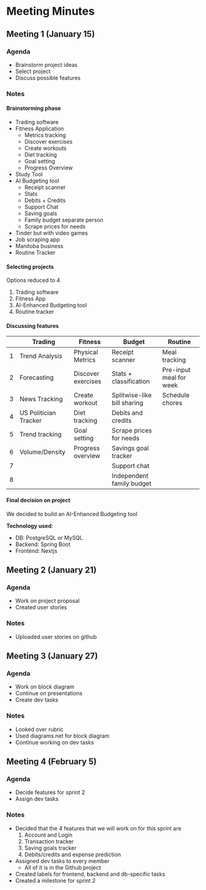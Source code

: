 # Meeting Minutes

## Meeting 1 (January 15)

### Agenda

- Brainstorm project ideas
- Select project
- Discuss possible features

### Notes

#### Brainstorming phase

- Trading software
- Fitness Application
    - Metrics tracking
    - Discover exercises
    - Create workouts
    - Diet tracking
    - Goal setting
    - Progress Overview
- Study Tool
- AI Budgeting tool
    - Receipt scanner
    - Stats
    - Debits + Credits
    - Support Chat
    - Saving goals
    - Family budget separate person
    - Scrape prices for needs
- Tinder but with video games
- Job scraping app
- Manitoba business
- Routine Tracker

#### Selecting projects

Options reduced to 4

1. Trading software
2. Fitness App
3. AI-Enhanced Budgeting tool
4. Routine tracker

#### Discussing features

|   | Trading               | Fitness           | Budget                        | Routine                   |
|---| -------               | -------           | ------                        | -------                   |
|1  | Trend Analysis        | Physical Metrics  | Receipt scanner               | Meal tracking             |
|2  | Forecasting           | Discover exercises| Stats + classification        | Pre-input meal for week   |
|3  | News Tracking         | Create workout    | Splitwise-like bill sharing   | Schedule chores|
|4  | US Politician Tracker | Diet tracking     | Debits and credits            |                           |
|5  | Trend tracking        | Goal setting      | Scrape prices for needs       |                           |
|6  | Volume/Density        | Progress overview | Savings goal tracker          |                           |
|7  |                       |                   | Support chat                  |                           |
|8  |                       |                   | Independent family budget     |                           |

#### Final decision on project

We decided to build an AI-Enhanced Budgeting tool

**Technology used**:

- DB: PostgreSQL or MySQL
- Backend: Spring Boot
- Frontend: Nextjs


## Meeting 2 (January 21)

### Agenda

- Work on project proposal
- Created user stories


### Notes
- Uploaded user stories on github

## Meeting 3 (January 27)

### Agenda

- Work on block diagram
- Continue on presentations
- Create dev tasks



### Notes
- Looked over rubric
- Used diagrams.net for block diagram
- Continue working on dev tasks

## Meeting 4 (February 5)

### Agenda

- Decide features for sprint 2
- Assign dev tasks

### Notes

- Decided that the 4 features that we will work on for this sprint are
    1. Account and Login
    2. Transaction tracker
    3. Saving goals tracker
    4. Debits/credits and expense prediction
- Assigned dev tasks to every member
  - All of it is in the Github project
- Created labels for frontend, backend and db-specific tasks
- Created a milestone for sprint 2
